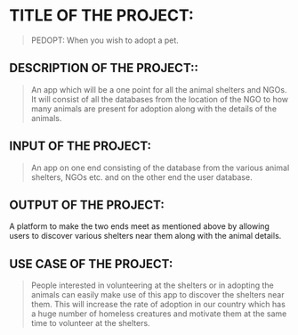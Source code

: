 # TITLE OF THE PROJECT: 
> PEDOPT: When you wish to adopt a pet.
## DESCRIPTION OF THE PROJECT:: 
> An app which will be a one point for all the animal shelters and NGOs. It will consist of all the databases from the location of the NGO to how many animals are present for adoption along with the details of the animals. 
## INPUT OF THE PROJECT: 
> An app on one end consisting of the database from the various animal shelters, NGOs etc. and on the other end the user database. 
## OUTPUT OF THE PROJECT: 
A platform to make the two ends meet as mentioned above by allowing users to discover various shelters near them along with the animal details.
## USE CASE OF THE PROJECT: 
> People interested in volunteering at the shelters or in adopting the animals can easily make use of this app to discover the shelters near them. This will increase the rate of adoption in our country which has a huge number of homeless creatures and motivate them at the same time to volunteer at the shelters.
